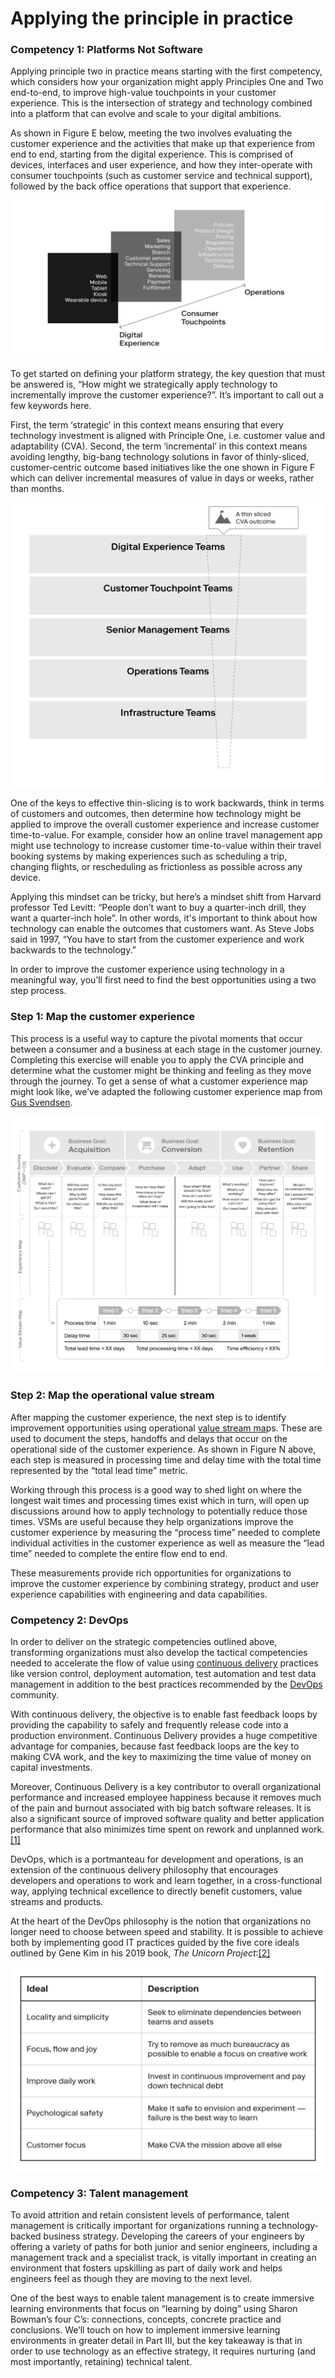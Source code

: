 # Applying the principle in practice

### Competency 1: Platforms Not Software

Applying principle two in practice means starting with the first competency, which considers how your organization might apply Principles One and Two end-to-end, to improve high-value touchpoints in your customer experience. This is the intersection of strategy and technology combined into a platform that can evolve and scale to your digital ambitions.

As shown in Figure E below, meeting the two involves evaluating the customer experience and the activities that make up that experience from end to end, starting from the digital experience. This is comprised of devices, interfaces and user experience, and how they inter-operate with consumer touchpoints \(such as customer service and technical support\), followed by the back office operations that support that experience.

![Figure E: Technology as strategy, end to end](../.gitbook/assets/0%20%283%29.png)

To get started on defining your platform strategy, the key question that must be answered is, “How might we strategically apply technology to incrementally improve the customer experience?”. It’s important to call out a few keywords here.

First, the term ‘strategic’ in this context means ensuring that every technology investment is aligned with Principle One, i.e. customer value and adaptability \(CVA\). Second, the term ‘incremental’ in this context means avoiding lengthy, big-bang technology solutions in favor of thinly-sliced, customer-centric outcome based initiatives like the one shown in Figure F which can deliver incremental measures of value in days or weeks, rather than months.

![Figure F: Example of a thin-sliced, short cycle outcome](../.gitbook/assets/1%20%283%29.png)

One of the keys to effective thin-slicing is to work backwards, think in terms of customers and outcomes, then determine how technology might be applied to improve the overall customer experience and increase customer time-to-value. For example, consider how an online travel management app might use technology to increase customer time-to-value within their travel booking systems by making experiences such as scheduling a trip, changing flights, or rescheduling as frictionless as possible across any device.

Applying this mindset can be tricky, but here’s a mindset shift from Harvard professor Ted Levitt: “People don’t want to buy a quarter-inch drill, they want a quarter-inch hole”. In other words, it's important to think about how technology can enable the outcomes that customers want. As Steve Jobs said in 1997, “You have to start from the customer experience and work backwards to the technology.”

In order to improve the customer experience using technology in a meaningful way, you’ll first need to find the best opportunities using a two step process.

### Step 1: Map the customer experience

This process is a useful way to capture the pivotal moments that occur between a consumer and a business at each stage in the customer journey. Completing this exercise will enable you to apply the CVA principle and determine what the customer might be thinking and feeling as they move through the journey. To get a sense of what a customer experience map might look like, we’ve adapted the following customer experience map from [Gus Svendsen](https://medium.com/@svencali).

![Figure G: Example of a customer experience map and value stream map](../.gitbook/assets/2%20%281%29.png)

### Step 2: Map the operational value stream

After mapping the customer experience, the next step is to identify improvement opportunities using operational [value stream ma](https://docs.google.com/document/d/1Bd9xRQQZfc-b9eTFUaAZQ7_KB7fiwk4MjWd5cErio_U/edit#)ps. These are used to document the steps, handoffs and delays that occur on the operational side of the customer experience. As shown in Figure N above, each step is measured in processing time and delay time with the total time represented by the “total lead time” metric.

Working through this process is a good way to shed light on where the longest wait times and processing times exist which in turn, will open up discussions around how to apply technology to potentially reduce those times. VSMs are useful because they help organizations improve the customer experience by measuring the “process time” needed to complete individual activities in the customer experience as well as measure the “lead time” needed to complete the entire flow end to end.

These measurements provide rich opportunities for organizations to improve the customer experience by combining strategy, product and user experience capabilities with engineering and data capabilities.

### Competency 2: DevOps

In order to deliver on the strategic competencies outlined above, transforming organizations must also develop the tactical competencies needed to accelerate the flow of value using [continuous delivery](https://docs.google.com/document/d/1Bd9xRQQZfc-b9eTFUaAZQ7_KB7fiwk4MjWd5cErio_U/edit#) practices like version control, deployment automation, test automation and test data management in addition to the best practices recommended by the [DevOps](https://docs.google.com/document/d/1Bd9xRQQZfc-b9eTFUaAZQ7_KB7fiwk4MjWd5cErio_U/edit#) community.

With continuous delivery, the objective is to enable fast feedback loops by providing the capability to safely and frequently release code into a production environment. Continuous Delivery provides a huge competitive advantage for companies, because fast feedback loops are the key to making CVA work, and the key to maximizing the time value of money on capital investments.

Moreover, Continuous Delivery is a key contributor to overall organizational performance and increased employee happiness because it removes much of the pain and burnout associated with big batch software releases. It is also a significant source of improved software quality and better application performance that also minimizes time spent on rework and unplanned work. [\[1\]]()

DevOps, which is a portmanteau for development and operations, is an extension of the continuous delivery philosophy that encourages developers and operations to work and learn together, in a cross-functional way, applying technical excellence to directly benefit customers, value streams and products.

At the heart of the DevOps philosophy is the notion that organizations no longer need to choose between speed and stability. It is possible to achieve both by implementing good IT practices guided by the five core ideals outlined by Gene Kim in his 2019 book, _The Unicorn Project_:[\[2\]]()

![Table II: The Five Ideals of DevOps](../.gitbook/assets/3%20%283%29.png)

### Competency 3: Talent management

To avoid attrition and retain consistent levels of performance, talent management is critically important for organizations running a technology-backed business strategy. Developing the careers of your engineers by offering a variety of paths for both junior and senior engineers, including a management track and a specialist track, is vitally important in creating an environment that fosters upskilling as part of daily work and helps engineers feel as though they are moving to the next level.

One of the best ways to enable talent management is to create immersive learning environments that focus on “learning by doing” using Sharon Bowman’s four C’s: connections, concepts, concrete practice and conclusions. We’ll touch on how to implement immersive learning environments in greater detail in Part III, but the key takeaway is that in order to use technology as an effective strategy, it requires nurturing \(and most importantly, retaining\) technical talent.

